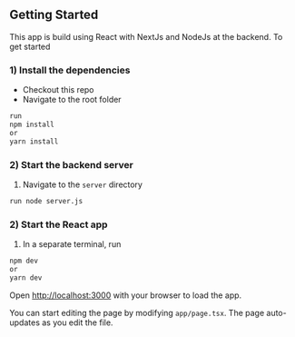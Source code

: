 ## Getting Started
This app is build using React with NextJs and NodeJs at the backend. To get started

### 1) Install the dependencies
- Checkout this repo
- Navigate to the root folder 
```bash
run 
npm install
or 
yarn install
```

### 2) Start the backend server

1) Navigate to the `server` directory 

```bash
run node server.js
```

### 2) Start the React app
1) In a separate terminal, run 
```bash
npm dev
or
yarn dev
```

Open [http://localhost:3000](http://localhost:3000) with your browser to load the app.

You can start editing the page by modifying `app/page.tsx`. The page auto-updates as you edit the file.
